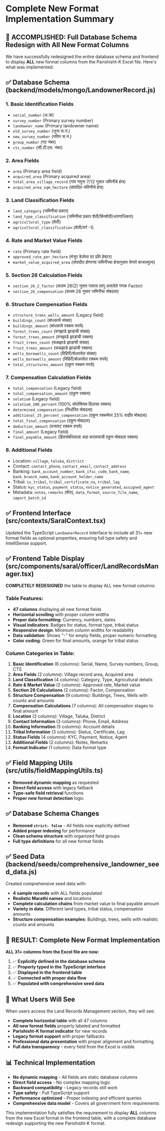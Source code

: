 # Complete New Format Implementation Summary

## 🎯 ACCOMPLISHED: Full Database Schema Redesign with All New Format Columns

We have successfully redesigned the entire database schema and frontend to display **ALL** new format columns from the Parishisht-K Excel file. Here's what was implemented:

## ✅ Database Schema (backend/models/mongo/LandownerRecord.js)

### 1. Basic Identification Fields
- `serial_number` (अ.क्र)
- `survey_number` (Primary survey number)
- `landowner_name` (Primary landowner name)
- `old_survey_number` (जुना स.नं.)
- `new_survey_number` (नविन स.नं.)
- `group_number` (गट नंबर)
- `cts_number` (सी.टी.एस. नंबर)

### 2. Area Fields
- `area` (Primary area field)
- `acquired_area` (Primary acquired area)
- `total_area_village_record` (गांव नमुना 7/12 नुसार जमिनीचे क्षेत्र)
- `acquired_area_sqm_hectare` (संपादित जमिनीचे क्षेत्र)

### 3. Land Classification Fields
- `land_category` (जमिनीचा प्रकार)
- `land_type_classification` (जमिनीचा प्रकार शेती/बिनशेती/धारणाधिकार)
- `agricultural_type` (शेती)
- `agricultural_classification` (शेती/वर्ग -1)

### 4. Rate and Market Value Fields
- `rate` (Primary rate field)
- `approved_rate_per_hectare` (मंजुर केलेला दर प्रति हेक्टर)
- `market_value_acquired_area` (संपादीत होणाऱ्या जमिनीच्या क्षेत्रानुसार येणारे बाजारमुल्य)

### 5. Section 26 Calculation Fields
- `section_26_2_factor` (कलम 26(2) नुसार गावास लागु असलेले गणक Factor)
- `section_26_compensation` (कलम 26 नुसार जमिनीचा मोबदला)

### 6. Structure Compensation Fields
- `structure_trees_wells_amount` (Legacy field)
- `buildings_count` (बांधकामे संख्या)
- `buildings_amount` (बांधकामे रक्कम रुपये)
- `forest_trees_count` (वनझाडे झाडांची संख्या)
- `forest_trees_amount` (वनझाडे झाडांची रक्कम)
- `fruit_trees_count` (फळझाडे झाडांची संख्या)
- `fruit_trees_amount` (फळझाडे झाडांची रक्कम)
- `wells_borewells_count` (विहिरी/बोअरवेल संख्या)
- `wells_borewells_amount` (विहिरी/बोअरवेल रक्कम रुपये)
- `total_structures_amount` (एकुण रक्कम रुपये)

### 7. Compensation Calculation Fields
- `total_compensation` (Legacy field)
- `total_compensation_amount` (एकुण रक्कम)
- `solatium` (Legacy field)
- `solatium_100_percent` (100% सोलेशियम दिलासा रक्कम)
- `determined_compensation` (निर्धारित मोबदला)
- `additional_25_percent_compensation` (एकूण रक्कमेवर 25% वाढीव मोबदला)
- `total_final_compensation` (एकुण मोबदला)
- `deduction_amount` (वजावट रक्कम रुपये)
- `final_amount` (Legacy field)
- `final_payable_amount` (हितसंबंधिताला अदा करावयाची एकुण मोबदला रक्कम)

### 8. Additional Fields
- Location: `village`, `taluka`, `district`
- Contact: `contact_phone`, `contact_email`, `contact_address`
- Banking: `bank_account_number`, `bank_ifsc_code`, `bank_name`, `bank_branch_name`, `bank_account_holder_name`
- Tribal: `is_tribal`, `tribal_certificate_no`, `tribal_lag`
- Status: `kyc_status`, `payment_status`, `notice_generated`, `assigned_agent`
- Metadata: `notes`, `remarks` (शेरा), `data_format`, `source_file_name`, `import_batch_id`

## ✅ Frontend Interface (src/contexts/SaralContext.tsx)

Updated the TypeScript `LandownerRecord` interface to include all 31+ new format fields as optional properties, ensuring full type safety and IntelliSense support.

## ✅ Frontend Table Display (src/components/saral/officer/LandRecordsManager.tsx)

**COMPLETELY REDESIGNED** the table to display ALL new format columns:

### Table Features:
- **47 columns** displaying all new format fields
- **Horizontal scrolling** with proper column widths
- **Proper data formatting**: Currency, numbers, dates
- **Visual indicators**: Badges for status, format type, tribal status
- **Responsive design**: Minimum column widths for readability
- **Data validation**: Shows "-" for empty fields, proper numeric formatting
- **Color coding**: Green for final amounts, orange for tribal status

### Column Categories in Table:
1. **Basic Identification** (6 columns): Serial, Name, Survey numbers, Group, CTS
2. **Area Fields** (2 columns): Village record area, Acquired area
3. **Land Classification** (4 columns): Category, Type, Agricultural details
4. **Rate & Market Value** (2 columns): Approved rate, Market value
5. **Section 26 Calculations** (2 columns): Factor, Compensation
6. **Structure Compensation** (9 columns): Buildings, Trees, Wells with counts and amounts
7. **Compensation Calculations** (7 columns): All compensation stages to final amount
8. **Location** (3 columns): Village, Taluka, District
9. **Contact Information** (3 columns): Phone, Email, Address
10. **Banking Information** (5 columns): Account details
11. **Tribal Information** (3 columns): Status, Certificate, Lag
12. **Status Fields** (4 columns): KYC, Payment, Notice, Agent
13. **Additional Fields** (2 columns): Notes, Remarks
14. **Format Indicator** (1 column): Data format type

## ✅ Field Mapping Utils (src/utils/fieldMappingUtils.ts)

- **Removed dynamic mapping** as requested
- **Direct field access** with legacy fallback
- **Type-safe field retrieval** functions
- **Proper new format detection** logic

## ✅ Database Schema Changes

- **Removed `strict: false`** - All fields now explicitly defined
- **Added proper indexing** for performance
- **Clean schema structure** with organized field groups
- **Full type definitions** for all new format fields

## ✅ Seed Data (backend/seeds/comprehensive_landowner_seed_data.js)

Created comprehensive seed data with:
- **4 sample records** with ALL fields populated
- **Realistic Marathi names** and locations
- **Complete calculation chains** from market value to final payable amount
- **Variety in data**: Different land types, tribal status, compensation amounts
- **Structure compensation examples**: Buildings, trees, wells with realistic counts and amounts

## 🎯 RESULT: Complete New Format Implementation

**ALL 31+ columns from the Excel file are now:**
1. ✅ **Explicitly defined in the database schema**
2. ✅ **Properly typed in the TypeScript interface**
3. ✅ **Displayed in the frontend table**
4. ✅ **Connected with proper data flow**
5. ✅ **Populated with comprehensive seed data**

## 🚀 What Users Will See

When users access the Land Records Management section, they will see:

- **Complete horizontal table** with all 47 columns
- **All new format fields** properly labeled and formatted
- **Parishisht-K format indicator** for new records
- **Legacy format support** with proper fallbacks
- **Professional data presentation** with proper alignment and formatting
- **Full data transparency** - every field from the Excel is visible

## 📊 Technical Implementation

- **No dynamic mapping** - All fields are static database columns
- **Direct field access** - No complex mapping logic
- **Backward compatibility** - Legacy records still work
- **Type safety** - Full TypeScript support
- **Performance optimized** - Proper indexing and efficient queries
- **Comprehensive data model** - Covers all government form requirements

This implementation fully satisfies the requirement to display **ALL** columns from the new Excel format in the frontend table, with a complete database redesign supporting the new Parishisht-K format.
